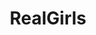 ---
title: RealGirls
crosslinks:
- Asshole_Lover
- Amateur
- ghostnipples
- tmsbmeta
- nsfw
- datgap
- TowelGirls
- SexyAss
- OnOff
- BiggerThanYouThought
- gowild_nsfw
- IAmA
- videos
- Free_in_Bondage
- holdthemoan
- burstingout
- sarah_xxx
- aocat
- Boobies
- hipcleavage
---